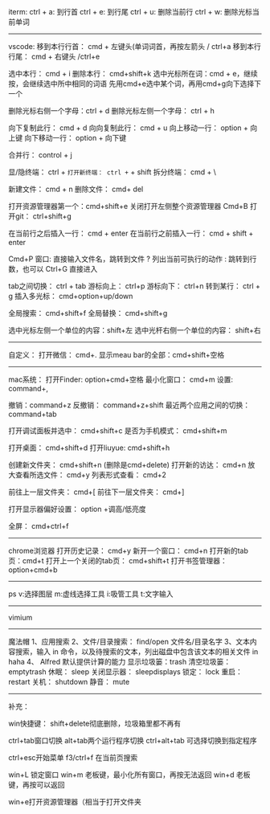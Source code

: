 iterm:
ctrl + a: 到行首
ctrl + e: 到行尾
ctrl + u: 删除当前行
ctrl + w: 删除光标当前单词

---

vscode:
移到本行行首： cmd + 左键头(单词词首，再按左箭头        /  ctrl+a 
移到本行行尾： cmd + 右键头						/ctrl+e

选中本行： cmd + i
删除本行： cmd+shift+k
选中光标所在词：cmd + e，继续按，会继续选中所中相同的词语
先用cmd+e选中某个词，再用cmd+g向下选择下一个

删除光标右侧一个字母：ctrl + d
删除光标左侧一个字母： ctrl + h

向下复制此行： cmd + d
向向复制此行： cmd + u
向上移动一行： option  + 向上键
向下移动一行： option + 向下键

合并行： control + j

显/隐终端： ctrl + `
打开新终端： ctrl + ` + shift
拆分终端： cmd + \

新建文件： cmd + n
删除文件： cmd+ del

打开资源管理器第一个：cmd+shift+e
关闭打开左侧整个资源管理器 Cmd+B
打开git： ctrl+shift+g

在当前行之后插入一行： cmd + enter
在当前行之前插入一行： cmd + shift + enter

Cmd+P 窗口: 
直接输入文件名，跳转到文件
? 列出当前可执行的动作
: 跳转到行数，也可以 Ctrl+G 直接进入

tab之间切换： ctrl + tab
游标向上： ctrl+p
游标向下： ctrl+n
转到某行： ctrl + g
插入多光标： cmd+option+up/down

全局搜索： cmd+shift+f
全局替换： cmd+shift+g

选中光标左侧一个单位的内容：shift+左
选中光杆右侧一个单位的内容： shift+右

---
自定义：
打开微信： cmd+.
显示meau bar的全部：cmd+shift+空格

---
mac系统：
打开Finder: option+cmd+空格
最小化窗口： cmd+m
设置: command+, 

撤销：command+z
反撤销： command+z+shift
最近两个应用之间的切换： command+tab

打开调试面板并选中： cmd+shift+c
是否为手机模式： cmd+shift+m

打开桌面： cmd+shift+d
打开liuyue: cmd+shift+h

创建新文件夹： cmd+shift+n (删除是cmd+delete)
打开新的访达： cmd+n
放大查看所选文件： cmd+y
列表形式查看： cmd+2

前往上一层文件夹： cmd+[
前往下一层文件夹： cmd+]

打开显示器偏好设置： option +调高/低亮度

全屏： cmd+ctrl+f

---
chrome浏览器
打开历史记录： cmd+y
新开一个窗口： cmd+n
打开新的tab页：cmd+t
打开上一个关闭的tab页： cmd+shift+t
打开书签管理器：option+cmd+b

---
ps
v:选择图层
m:虚线选择工具
i:吸管工具
t:文字输入

---
vimium

---

魔法帽
1、应用搜索
2、文件/目录搜索：
find/open 文件名/目录名字
3、文本内容搜索，输入 in 命令，以及待搜索的文本，列出磁盘中包含该文本的相关文件
in haha
4、
Alfred 默认提供计算的能力
显示垃圾篓：trash
清空垃圾篓： emptytrash
休眠： sleep
关闭显示器： sleepdisplays 
锁定： lock
重启： restart
关机： shutdown
静音： mute

---
补充：

win快捷键：
shift+delete彻底删除，垃圾箱里都不再有

ctrl+tab窗口切换
alt+tab两个运行程序切换
ctrl+alt+tab 可选择切换到指定程序

ctrl+esc开始菜单
f3/ctrl+f 在当前页搜索

win+L 锁定窗口
win+m 老板键，最小化所有窗口，再按无法返回
win+d 老板键，再按可以返回

win+e打开资源管理器（相当于打开文件夹
